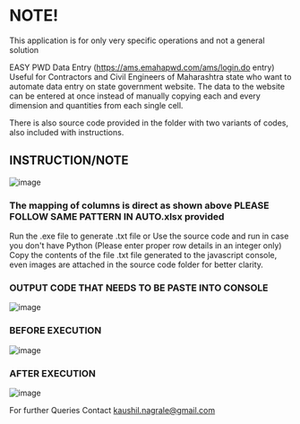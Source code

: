 <h1>NOTE!</h1>
This application is for only very specific operations and not a general solution

EASY PWD Data Entry (https://ams.emahapwd.com/ams/login.do entry) 
Useful for Contractors and Civil Engineers of Maharashtra state who want to automate data entry on state government website.
The data to the website can be entered at once instead of manually copying each and every dimension and quantities from each single cell.

There is also source code provided in the folder with two variants of codes, also included with instructions.
<h2>INSTRUCTION/NOTE</h2>


![image](https://github.com/Kaushil7/Data_Entry_Python_Program/assets/69051817/549779f9-07b0-44b0-bd61-a74adb41a767)


<h3>The mapping of columns is direct as shown above
PLEASE FOLLOW SAME PATTERN IN AUTO.xlsx provided</h3>

Run the .exe file to generate .txt file or Use the source code and run in case you don't have Python (Please enter proper row details in an integer only)
Copy the contents of the file .txt file generated to the javascript console, even images are attached in the source code folder for better 
clarity.


<h3>OUTPUT CODE THAT NEEDS TO BE PASTE INTO CONSOLE</h3>

![image](https://github.com/Kaushil7/Data_Entry_Python_Program/assets/69051817/6afe0b34-15cc-46d3-b16a-4b0892bd1af6)


<h3>BEFORE EXECUTION</h3>

![image](https://github.com/Kaushil7/Data_Entry_Python_Program/assets/69051817/e6f93e76-dd84-4933-ba5f-edf91638416a)


<h3>AFTER EXECUTION</h3>

![image](https://github.com/Kaushil7/Data_Entry_Python_Program/assets/69051817/ff8f807c-cd9c-4fab-a6ec-5d78267e4748)


For further Queries Contact kaushil.nagrale@gmail.com
